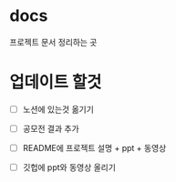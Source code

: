 # docs
프로젝트 문서 정리하는 곳


# 업데이트 할것
- [ ] 노션에 있는것 옮기기
- [ ] 공모전 결과 추가
- [ ] README에 프로젝트 설명 + ppt + 동영상
- [ ] 깃헙에 ppt와 동영상 올리기


